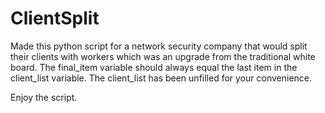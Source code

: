 # ClientSplit
Made this python script for a network security company that would split their clients with workers which was an upgrade from the traditional white board.
The final_item variable should always equal the last item in the client_list variable.
The client_list has been unfilled for your convenience.

Enjoy the script.

